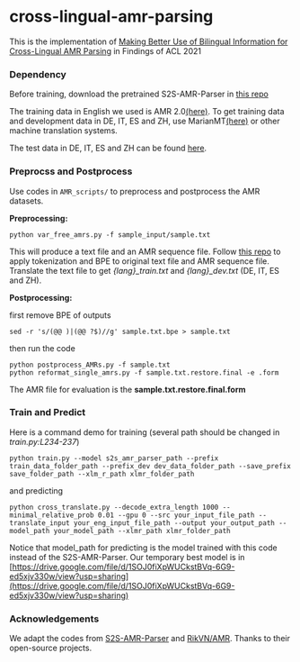 # cross-lingual-amr-parsing

This is the implementation of [Making Better Use of Bilingual Information for Cross-Lingual AMR Parsing](https://arxiv.org/abs/2106.04814) in Findings of ACL 2021

### Dependency

Before training, download the pretrained S2S-AMR-Parser in [this repo](https://github.com/xdqkid/S2S-AMR-Parser)

The training data in English we used is AMR 2.0[(here)](https://catalog.ldc.upenn.edu/LDC2017T10). To get training data and development data in DE, IT, ES and ZH, use MarianMT[(here)](https://huggingface.co/transformers/model_doc/marian.html) or other machine translation systems. 

The test data in DE, IT, ES and ZH can be found [here](https://catalog.ldc.upenn.edu/LDC2020T07). 

### Preprocss and Postprocess

Use codes in `AMR_scripts/` to preprocess and postprocess the AMR datasets. 

**Preprocessing:**

```
python var_free_amrs.py -f sample_input/sample.txt
```

This will produce a text file and an AMR sequence file. Follow [this repo](https://github.com/xdqkid/S2S-AMR-Parser) to apply tokenization and BPE to original text file and AMR sequence file. Translate the text file to get *{lang}_train.txt* and *{lang}_dev.txt* (DE, IT, ES and ZH).

**Postprocessing:**

first remove BPE of outputs
```
sed -r 's/(@@ )|(@@ ?$)//g' sample.txt.bpe > sample.txt
```
then run the code
```
python postprocess_AMRs.py -f sample.txt
python reformat_single_amrs.py -f sample.txt.restore.final -e .form
```

The AMR file for evaluation is the **sample.txt.restore.final.form**

### Train and Predict

Here is a command demo for training (several path should be changed in *train.py:L234-237*)

```
python train.py --model s2s_amr_parser_path --prefix train_data_folder_path --prefix_dev dev_data_folder_path --save_prefix save_folder_path --xlm_r_path xlmr_folder_path
```

and predicting

```
python cross_translate.py --decode_extra_length 1000 --minimal_relative_prob 0.01 --gpu 0 --src your_input_file_path --translate_input your_eng_input_file_path --output your_output_path --model_path your_model_path --xlmr_path xlmr_folder_path
```

Notice that model_path for predicting is the model trained with this code instead of the S2S-AMR-Parser. Our temporary best model is in [https://drive.google.com/file/d/1SOJ0fiXpWUCkstBVq-6G9-ed5xjv330w/view?usp=sharing](https://drive.google.com/file/d/1SOJ0fiXpWUCkstBVq-6G9-ed5xjv330w/view?usp=sharing)

### Acknowledgements

We adapt the codes from [S2S-AMR-Parser](https://github.com/xdqkid/S2S-AMR-Parser) and [RikVN/AMR](https://github.com/RikVN/AMR). Thanks to their open-source projects. 
